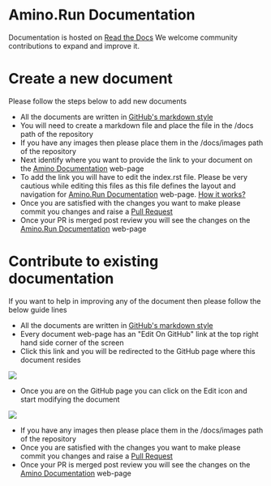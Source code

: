 # Amino.Run Documentation

Documentation is hosted on [Read the Docs](https://readthedocs.org/)
We welcome community contributions to expand and improve it. 

# Create a new document

Please follow the steps below to add new documents

* All the documents are written in [GitHub's markdown style](https://guides.github.com/features/mastering-markdown/)
* You will need to create a markdown file and place the file in the /docs path of the repository 
* If you have any images then please place them in the /docs/images path of the repository 
* Next identify where you want to provide the link to your document on the [Amino Documentation](https://amino-os.readthedocs.io) web-page
* To add the link you will have to edit the index.rst file. Please be very cautious while editing this files as this file defines the layout and navigation for [Amino.Run Documentation](https://amino-os.readthedocs.io) web-page. [How it works?](https://docs.readthedocs.io/en/stable/intro/getting-started-with-sphinx.html)
* Once you are satisfied with the changes you want to make please commit you changes and raise a [Pull Request](https://help.github.com/en/articles/creating-a-pull-request)
* Once your PR is merged post review you will see the changes on the [Amino.Run Documentation](https://amino-os.readthedocs.io) web-page  


# Contribute to existing documentation

If you want to help in improving any of the document then please follow the below guide lines

* All the documents are written in [GitHub's markdown style](https://guides.github.com/features/mastering-markdown/)
* Every document web-page  has an "Edit On GitHub" link at the top right hand side corner of the screen
* Click this link and you will be redirected to the GitHub page where this document resides  

![](./images/howToContribute.png)

* Once you are on the GitHub page you can click on the Edit icon and start modifying the document  

![](./images/editExistingDoc.png)

* If you have any images then please place them in the /docs/images path of the repository 
* Once you are satisfied with the changes you want to make please commit you changes and raise a [Pull Request](https://help.github.com/en/articles/creating-a-pull-request)
* Once your PR is merged post review you will see the changes on the [Amino Documentation](https://amino-os.readthedocs.io) web-page
